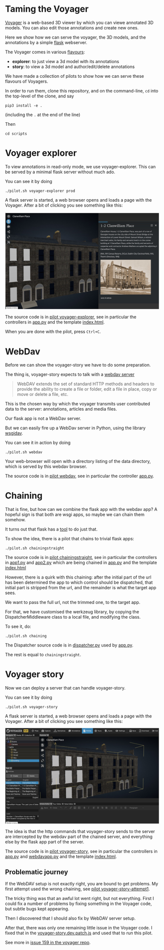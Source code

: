# Taming the Voyager

[Voyager](https://github.com/Smithsonian/dpo-voyager) is a web-based
3D viewer by which you can viewe annotated 3D models.
You can also edit those annotations and create new ones.

Here we show how we can serve the voyager, the 3D models, and the
annotations by a simple [flask](https://github.com/pallets/flask/) webserver.

The Voyager comes in various [flavours](https://smithsonian.github.io/dpo-voyager/introduction/getting-started/):

*   **explorer**: to just view a 3d model with its annotations
*   **story**: to view a 3d model and author/edit/delete annotations

We have made a collection of pilots to show how we can serve
these flavours of Voyagers.

In order to run them, clone this repository,
and on the command-line, `cd` into the top-level of the clone, and say

```
pip3 install -e .
```

(including the `.` at the end of the line)

Then 

```
cd scripts
```

# Voyager explorer

To view annotations in read-only mode, we use voyager-explorer.
This can be served by a minimal flask server without much ado.

You can see it by doing

```
./pilot.sh voyager-explorer prod
```

A flask server is started, a web browser opens and loads a page
with the Voyager. After a bit of clicking you see something like
this:

![screenshot](https://github.com/CLARIAH/pure3d/blob/main/docs/pilots/images/clanwilliam1-2.jpg)

The source code is in 
[pilot voyager-explorer](https://github.com/CLARIAH/pure3d/tree/main/pilots/voyager-explorer), see in particular the controllers in
[app.py](https://github.com/CLARIAH/pure3d/tree/main/pilots/voyager-explorer/app.py)
and the template
[index.html](https://github.com/CLARIAH/pure3d/tree/main/pilots/voyager-explorer/templates/index.html).

When you are done with the pilot, press `Ctrl+C`.

# WebDav

Before we can show the voyager-story we have to do some preparation.

The thing is, voyager-story expects to talk with a 
[webdav server](https://www.comparitech.com/net-admin/webdav/)

> WebDAV extends the set of standard HTTP methods and headers
to provide the ability to create a file or folder,
edit a file in place, copy or move or delete a file, etc.

This is the chosen way by which the voyager transmits user contributed data to the server: annotations, articles and media files.

Our flask app is not a WebDav server.

But we can easily fire up a WebDav server in Python, 
using the library [wsgidav](https://github.com/mar10/wsgidav).

You can see it in action by doing

```
./pilot.sh webdav
```

Your web-browser will open with a directory listing of the data directory,
which is served by this webdav browser.

The source code is in 
[pilot webdav](https://github.com/CLARIAH/pure3d/tree/main/pilots/webdav), see in particular the controller
[app.py](https://github.com/CLARIAH/pure3d/tree/main/pilots/webdav/app.py).

# Chaining

That is fine, but how can we combine the flask app with the webdav app?
A hopeful sign is that both are wsgi apps, so maybe we can chain them
somehow.

It turns out that flask has a
[tool](https://flask.palletsprojects.com/en/2.2.x/patterns/appdispatch/#combining-applications)
to do just that.

To show the idea, there is a pilot that chains to trivial flask apps:

```
./pilot.sh chainingstraight
```

The source code is in 
[pilot chainingstraight](https://github.com/CLARIAH/pure3d/tree/main/pilots/chainingstraight),
see in particular the controllers in
[app1.py](https://github.com/CLARIAH/pure3d/tree/main/pilots/chainingstraight/app1.py)
and
[app2.py](https://github.com/CLARIAH/pure3d/tree/main/pilots/chainingstraight/app2.py)
which are being chained in 
[app.py](https://github.com/CLARIAH/pure3d/tree/main/pilots/chainingstraight/app.py)
and the template
[index.html](https://github.com/CLARIAH/pure3d/tree/main/pilots/chainingstraight/templates/index.html)

However, there is a quirk with this chaining: after the initial part of the url has been
determined the app to which control should be dispatched, that initial part is stripped
from the url, and the remainder is what the target app sees.

We want to pass the full url, not the trimmed one, to the target app.

For that, we have customised the werkzeug library, by copying the DispatcherMiddleware class
to a local file, and modifying the class.

To see it, do:

```
./pilot.sh chaining
```

The Dispatcher source code is in
[dispatcher.py](https://github.com/CLARIAH/pure3d/tree/main/pilots/chaining/dispatcher.py)
used by
[app.py](https://github.com/CLARIAH/pure3d/tree/main/pilots/chaining/app.py).

The rest is equal to `chainingstraight`.


# Voyager story

Now we can deploy a server that can handle voyager-story.

You can see it by doing

```
./pilot.sh voyager-story
```

A flask server is started, a web browser opens and loads a page
with the Voyager. After a bit of clicking you see something like
this:

![screenshot](https://github.com/CLARIAH/pure3d/blob/main/docs/pilots/images/story.jpg)

The idea is that the http commands that voyager-story sends to 
the server are intercepted by the webdav part of the chained server,
and everything else by the flask app part of the server.


The source code is in 
[pilot voyager-story](https://github.com/CLARIAH/pure3d/tree/main/pilots/voyager-story), see in particular the controllers in
[app.py](https://github.com/CLARIAH/pure3d/tree/main/pilots/voyager-story/app.py)
and
[webdavapp.py](https://github.com/CLARIAH/pure3d/tree/main/pilots/voyager-story/webdavapp.py)
and the template
[index.html](https://github.com/CLARIAH/pure3d/tree/main/pilots/voyager-story/templates/index.html).

## Problematic journey

If the WebDAV setup is not exactly right, you are bound to get problems.
My first attempt used the wrong chaining, see
[pilot voyager-story-attempt1](https://github.com/CLARIAH/pure3d/tree/main/pilots/voyager-story-attemp1).

The tricky thing was that an awful lot went right, but not everything.
First I could fix a number of problems by fixing something in the Voyager code,
but subtle bugs kept appearing.

Then I discovered that I should also fix by WebDAV server setup.

After that, there was only one remaining little issue in the Voyager code.
I fixed that in the [voyager-story.dev.patch.js](https://github.com/CLARIAH/pure3d/blob/master/pilots/static/dist/js/voyager-story.dev.patch.js) and used that to run this pilot.

See more in [issue 159 in the voyager repo](https://github.com/Smithsonian/dpo-voyager/issues/159).

